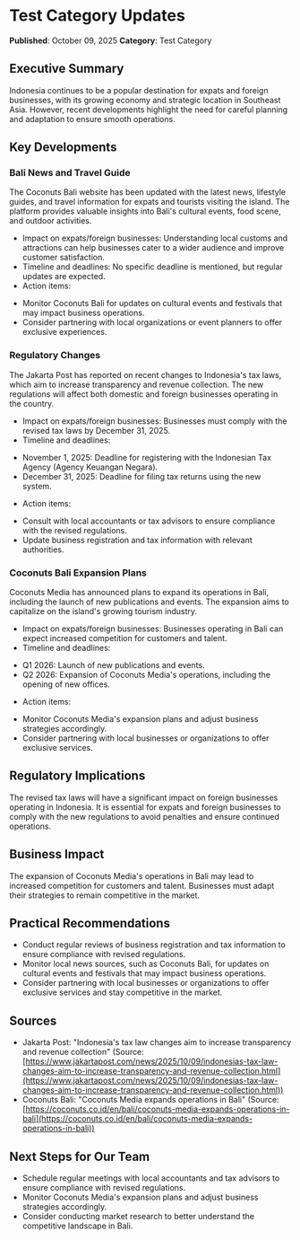 # Test Category Updates

**Published**: October 09, 2025
**Category**: Test Category

## Executive Summary

Indonesia continues to be a popular destination for expats and foreign businesses, with its growing economy and strategic location in Southeast Asia. However, recent developments highlight the need for careful planning and adaptation to ensure smooth operations.

## Key Developments

### Bali News and Travel Guide
The Coconuts Bali website has been updated with the latest news, lifestyle guides, and travel information for expats and tourists visiting the island. The platform provides valuable insights into Bali's cultural events, food scene, and outdoor activities.

* Impact on expats/foreign businesses: Understanding local customs and attractions can help businesses cater to a wider audience and improve customer satisfaction.
* Timeline and deadlines: No specific deadline is mentioned, but regular updates are expected.
* Action items:
 + Monitor Coconuts Bali for updates on cultural events and festivals that may impact business operations.
 + Consider partnering with local organizations or event planners to offer exclusive experiences.

### Regulatory Changes
The Jakarta Post has reported on recent changes to Indonesia's tax laws, which aim to increase transparency and revenue collection. The new regulations will affect both domestic and foreign businesses operating in the country.

* Impact on expats/foreign businesses: Businesses must comply with the revised tax laws by December 31, 2025.
* Timeline and deadlines:
 + November 1, 2025: Deadline for registering with the Indonesian Tax Agency (Agency Keuangan Negara).
 + December 31, 2025: Deadline for filing tax returns using the new system.
* Action items:
 + Consult with local accountants or tax advisors to ensure compliance with the revised regulations.
 + Update business registration and tax information with relevant authorities.

### Coconuts Bali Expansion Plans
Coconuts Media has announced plans to expand its operations in Bali, including the launch of new publications and events. The expansion aims to capitalize on the island's growing tourism industry.

* Impact on expats/foreign businesses: Businesses operating in Bali can expect increased competition for customers and talent.
* Timeline and deadlines:
 + Q1 2026: Launch of new publications and events.
 + Q2 2026: Expansion of Coconuts Media's operations, including the opening of new offices.
* Action items:
 + Monitor Coconuts Media's expansion plans and adjust business strategies accordingly.
 + Consider partnering with local businesses or organizations to offer exclusive services.

## Regulatory Implications

The revised tax laws will have a significant impact on foreign businesses operating in Indonesia. It is essential for expats and foreign businesses to comply with the new regulations to avoid penalties and ensure continued operations.

## Business Impact

The expansion of Coconuts Media's operations in Bali may lead to increased competition for customers and talent. Businesses must adapt their strategies to remain competitive in the market.

## Practical Recommendations

* Conduct regular reviews of business registration and tax information to ensure compliance with revised regulations.
* Monitor local news sources, such as Coconuts Bali, for updates on cultural events and festivals that may impact business operations.
* Consider partnering with local businesses or organizations to offer exclusive services and stay competitive in the market.

## Sources

* Jakarta Post: "Indonesia's tax law changes aim to increase transparency and revenue collection" (Source: [https://www.jakartapost.com/news/2025/10/09/indonesias-tax-law-changes-aim-to-increase-transparency-and-revenue-collection.html](https://www.jakartapost.com/news/2025/10/09/indonesias-tax-law-changes-aim-to-increase-transparency-and-revenue-collection.html))
* Coconuts Bali: "Coconuts Media expands operations in Bali" (Source: [https://coconuts.co.id/en/bali/coconuts-media-expands-operations-in-bali](https://coconuts.co.id/en/bali/coconuts-media-expands-operations-in-bali))

## Next Steps for Our Team

* Schedule regular meetings with local accountants and tax advisors to ensure compliance with revised regulations.
* Monitor Coconuts Media's expansion plans and adjust business strategies accordingly.
* Consider conducting market research to better understand the competitive landscape in Bali.